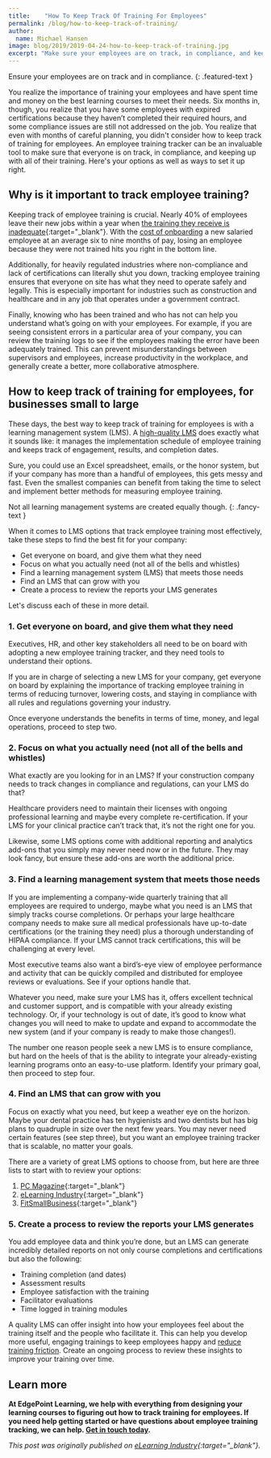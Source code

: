 ```yaml
---
title:    "How To Keep Track Of Training For Employees"
permalink: /blog/how-to-keep-track-of-training/
author:
  name: Michael Hansen
image: blog/2019/2019-04-24-how-to-keep-track-of-training.jpg
excerpt: "Make sure your employees are on track, in compliance, and keeping up with all of their training. Here's how to keep track of training right. "
---
```

Ensure your employees are on track and in compliance. 
{: .featured-text }

You realize the importance of training your employees and have spent time and money on the best learning courses to meet their needs. Six months in, though, you realize that you have some employees with expired certifications because they haven’t completed their required hours, and some compliance issues are still not addressed on the job. You realize that even with months of careful planning, you didn't consider how to keep track of training for employees. An employee training tracker can be an invaluable tool to make sure that everyone is on track, in compliance, and keeping up with all of their training. Here's your options as well as ways to set it up right.

## Why is it important to track employee training?

Keeping track of employee training is crucial. Nearly 40% of employees leave their new jobs within a year when [the training they receive is inadequate](https://www.go2hr.ca/training-development/employee-training-is-worth-the-investment){:target="_blank"}. With the [cost of onboarding](/blog/cost-of-training-new-employees/) a new salaried employee at an average six to nine months of pay, losing an employee because they were not trained hits you right in the bottom line.

Additionally, for heavily regulated industries where non-compliance and lack of certifications can literally shut you down, tracking employee training ensures that everyone on site has what they need to operate safely and legally. This is especially important for industries such as construction and healthcare and in any job that operates under a government contract.

Finally, knowing who has been trained and who has not can help you understand what’s going on with your employees. For example, if you are seeing consistent errors in a particular area of your company, you can review the training logs to see if the employees making the error have been adequately trained. This can prevent misunderstandings between supervisors and employees, increase productivity in the workplace, and generally create a better, more collaborative atmosphere.

## How to keep track of training for employees, for businesses small to large

These days, the best way to keep track of training for employees is with a learning management system (LMS). A [high-quality LMS](/blog/best-lms-for-small-business/) does exactly what it sounds like: it manages the implementation schedule of employee training and keeps track of engagement, results, and completion dates.

Sure, you could use an Excel spreadsheet, emails, or the honor system, but if your company has more than a handful of employees, this gets messy and fast. Even the smallest companies can benefit from taking the time to select and implement better methods for measuring employee training. 

Not all learning management systems are created equally though.
{: .fancy-text }

When it comes to LMS options that track employee training most effectively, take these steps to find the best fit for your company:

* Get everyone on board, and give them what they need
* Focus on what you actually need (not all of the bells and whistles)
* Find a learning management system (LMS) that meets those needs
* Find an LMS that can grow with you
* Create a process to review the reports your LMS generates

Let's discuss each of these in more detail. 

### 1. Get everyone on board, and give them what they need

Executives, HR, and other key stakeholders all need to be on board with adopting a new employee training tracker, and they need tools to understand their options.

If you are in charge of selecting a new LMS for your company, get everyone on board by explaining the importance of tracking employee training in terms of reducing turnover, lowering costs, and staying in compliance with all rules and regulations governing your industry.

Once everyone understands the benefits in terms of time, money, and legal operations, proceed to step two.

### 2. Focus on what you actually need (not all of the bells and whistles)

What exactly are you looking for in an LMS? If your construction company needs to track changes in compliance and regulations, can your LMS do that?

Healthcare providers need to maintain their licenses with ongoing professional learning and maybe every complete re-certification. If your LMS for your clinical practice can’t track that, it’s not the right one for you.

Likewise, some LMS options come with additional reporting and analytics add-ons that you simply may never need now or in the future. They may look fancy, but ensure these add-ons are worth the additional price.

### 3. Find a learning management system that meets those needs

If you are implementing a company-wide quarterly training that all employees are required to undergo, maybe what you need is an LMS that simply tracks course completions. Or perhaps your large healthcare company needs to make sure all medical professionals have up-to-date certifications (or the training they need) plus a thorough understanding of HIPAA compliance. If your LMS cannot track certifications, this will be challenging at every level.

Most executive teams also want a bird’s-eye view of employee performance and activity that can be quickly compiled and distributed for employee reviews or evaluations. See if your options handle that.

Whatever you need, make sure your LMS has it, offers excellent technical and customer support, and is compatible with your already existing technology. Or, if your technology is out of date, it’s good to know what changes you will need to make to update and expand to accommodate the new system (and if your company is ready to make those changes!).

The number one reason people seek a new LMS is to ensure compliance, but hard on the heels of that is the ability to integrate your already-existing learning programs onto an easy-to-use platform. Identify your primary goal, then proceed to step four.

### 4. Find an LMS that can grow with you

Focus on exactly what you need, but keep a weather eye on the horizon. Maybe your dental practice has ten hygienists and two dentists but has big plans to quadruple in size over the next few years. You may never need certain features (see step three), but you want an employee training tracker that is scalable, no matter your goals.

There are a variety of great LMS options to choose from, but here are three lists to start with to review your options:

1. [PC Magazine](https://www.pcmag.com/article2/0,2817,2488347,00.asp){:target="_blank"}
2. [eLearning Industry](https://elearningindustry.com/the-20-best-learning-management-systems){:target="_blank"}
3. [FitSmallBusiness](https://fitsmallbusiness.com/best-lms-learning-management-system/){:target="_blank"}

### 5. Create a process to review the reports your LMS generates

You add employee data and think you’re done, but an LMS can generate incredibly detailed reports on not only course completions and certifications but also the following:

* Training completion (and dates)
* Assessment results
* Employee satisfaction with the training
* Facilitator evaluations
* Time logged in training modules

A quality LMS can offer insight into how your employees feel about the training itself and the people who facilitate it. This can help you develop more useful, engaging trainings to keep employees happy and [reduce training friction](/blog/reduce-training-friction/). Create an ongoing process to review these insights to improve your training over time.

## Learn more

<strong>At EdgePoint Learning, we help with everything from designing your learning courses to figuring out how to track training for employees. If you need help getting started or have questions about employee training tracking, we can help. [Get in touch today](/contact/).</strong>

<i>This post was originally published on [eLearning Industry](https://elearningindustry.com/track-employee-training-keep){:target="_blank"}.</i>
